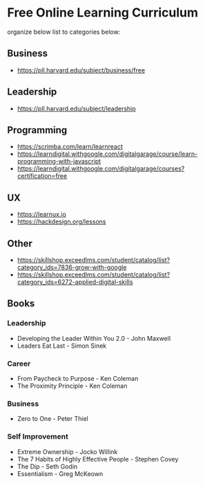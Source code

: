# Free Online Learning Curriculum

organize below list to categories below:

## Business

-   https://pll.harvard.edu/subject/business/free

## Leadership

-   https://pll.harvard.edu/subject/leadership

## Programming

-   https://scrimba.com/learn/learnreact
-   https://learndigital.withgoogle.com/digitalgarage/course/learn-programming-with-javascript
-   https://learndigital.withgoogle.com/digitalgarage/courses?certification=free

## UX

-   https://learnux.io
-   https://hackdesign.org/lessons

## Other

-   https://skillshop.exceedlms.com/student/catalog/list?category_ids=7836-grow-with-google
-   https://skillshop.exceedlms.com/student/catalog/list?category_ids=6272-applied-digital-skills

## Books

### Leadership

-   Developing the Leader Within You 2.0 - John Maxwell
-   Leaders Eat Last - Simon Sinek

### Career

-   From Paycheck to Purpose - Ken Coleman
-   The Proximity Principle - Ken Coleman

### Business

-   Zero to One - Peter Thiel

### Self Improvement

-   Extreme Ownership - Jocko Willink
-   The 7 Habits of Highly Effective People - Stephen Covey
-   The Dip - Seth Godin
-   Essentialism - Greg McKeown
